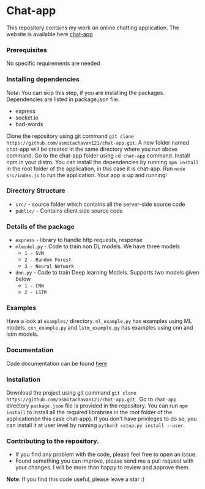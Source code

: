 # Chat-app

This repository contains my work on online chatting application. The website is available here [chat-app](http://online-chatting-app.herokuapp.com/)

### Prerequisites
No specific requirements are needed

### Installing dependencies
*Note*: You can skip this step, if you are installing the packages. 
Dependencies are listed in package.json file. 

* express
* socket.io
* bad-words

Clone the repository using git command `git clone https://github.com/asmitachavan121/chat-app.git`. A new folder named chat-app will be created in the same directory where you run above command. Go to the chat-app folder using `cd chat-app` command.
Install npm in your distro. You can install the dependencies by running 
`npm install ` in the root folder of the application, in this case it is chat-app. Run `node src/index.js` to run the application. Your app is up and running!  

### Directory Structure
- `src/` - source folder which contains all the server-side source code
- `public/` - Contains client side source code

### Details of the package
- `express` - library to handle http requests, response
- `mlmodel.py` - Code to train non DL models. We have three models
	- `1 - SVM`
	- `2 - Random Forest`
	- `3 - Neural Network`
- `dnn.py` - Code to train Deep learning Models. Supports two models given below
    - `1 - CNN`
    - `2 - LSTM`

### Examples
Have a look at `examples/` directory. `ml_example.py` has examples using ML models.
`cnn_example.py`  and `lstm_example.py` has examples using cnn and lstm models. 

### Documentation
Code documentation can be found [here](https://harry-7.github.io/speech-emotion-recognition/html/main.html)

### Installation

Download the project using git command `git clone https://github.com/asmitachavan121/chat-app.git ` Go to `chat-app` directory `package.json` file is provided in the repository. You can run `npm install` to install all the required librabries in the root folder of the application(in this case chat-app).
If you don't have privileges to do so, you can install it at user level by running `python3 setup.py install --user`.  

### Contributing to the repository.
* If you find any problem with the code, please feel free to open an issue.
* Found something you can improve, please send me a pull request with your changes.
I will be more than happy to review and approve them.

**Note**: If you find this code useful, please leave a star :)